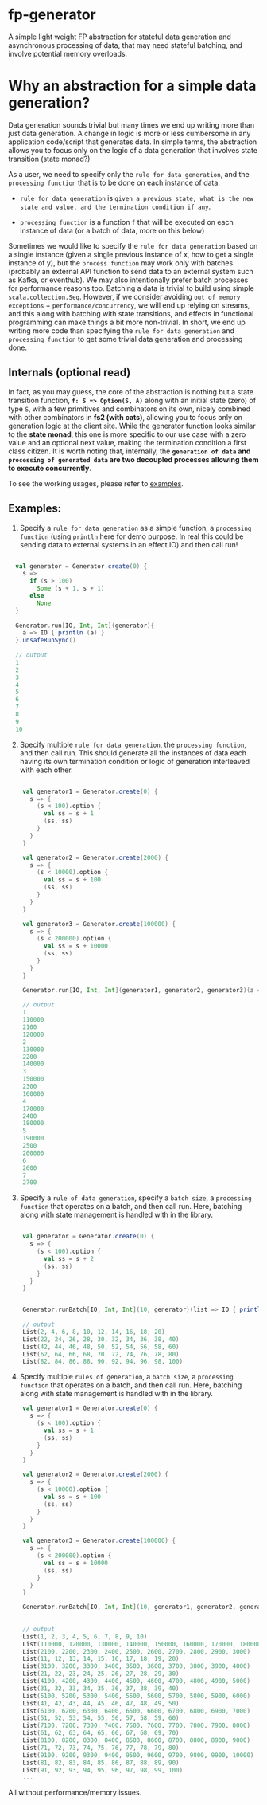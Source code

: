 # fp-generator
A simple light weight FP abstraction for stateful data generation and asynchronous processing of data, that may need stateful batching, and involve potential memory overloads.

# Why an abstraction for a simple data generation?
Data generation sounds trivial but many times we end up writing more than just data generation. A change in logic is more or less cumbersome in any application code/script that generates data. In simple terms, the abstraction allows you to focus only on the logic of a data generation that involves state transition (state monad?)

As a user, we need to specify only the `rule for data generation`, and the `processing function` that is to be done on each instance of data. 

* `rule for data generation` is `given a previous state, what is the new state and value, and the termination condition if any`.

* `processing function` is a function `f` that will be executed on each instance of data (or a batch of data, more on this below)

Sometimes we would like to specify the `rule for data generation` based on a single instance (given a single previous instance of x, how to get a single instance of y), but the `process function` may work only with batches (probably an external API function to send data to an external system such as Kafka, or eventhub). We may also intentionally prefer batch processes for performance reasons too. Batching a data is trivial to build using simple `scala.collection.Seq`. However, if we consider avoiding `out of memory exceptions` + `performance/concurrency`, we will end up relying on streams, and this along with batching with state transitions, and effects in functional programming can make things a bit more non-trivial. In short, we end up writing more code than specifying the `rule for data generation` and `processing function` to get some trivial data generation and processing done. 

## Internals (optional read)
In fact, as you may guess, the core of the abstraction is nothing but a state transition function, **`f: S => Option(S, A)`** along with an initial state (zero) of type `S`, with a few primitives and combinators on its own, nicely combined with other combinators in **fs2 (with cats)**, allowing you to focus only on generation logic at the client site. While the generator function looks similar to the **state monad**, this one is more specific to our use case with a zero value and an optional next value, making the termination condition a first class citizen. It is worth noting that, internally, the **`generation of data` and `processing of generated data` are two decoupled processes allowing them to execute concurrently**.

To see the working usages, please refer to [examples](src/main/scala/com/thaj/generator/examples).

## Examples:
1) Specify a `rule for data generation` as a simple function, a `processing function` (using `println` here for demo purpose. In real this could be sending data to external systems in an effect IO)  and then call run!

```scala

  val generator = Generator.create(0) {
    s => 
      if (s > 100)
        Some (s + 1, s + 1)
      else 
        None
  }
  
  Generator.run[IO, Int, Int](generator){
    a => IO { println (a) }
  }.unsafeRunSync()
  
  // output
  1
  2
  3
  4
  5
  6
  7
  8
  9
  10

```

2) Specify multiple `rule for data generation`, the `processing function`, and then call run. This should generate all the instances of data each having its own termination condition or logic of generation interleaved with each other.

```scala

    val generator1 = Generator.create(0) {
      s => {
        (s < 100).option {
          val ss = s + 1
          (ss, ss)
        }
      }
    }

    val generator2 = Generator.create(2000) {
      s => {
        (s < 10000).option {
          val ss = s + 100
          (ss, ss)
        }
      }
    }

    val generator3 = Generator.create(100000) {
      s => {
        (s < 200000).option {
          val ss = s + 10000
          (ss, ss)
        }
      }
    }

    Generator.run[IO, Int, Int](generator1, generator2, generator3)(a => IO { println(a) }).unsafeRunSync()
    
    // output
    1
    110000
    2100
    120000
    2
    130000
    2200
    140000
    3
    150000
    2300
    160000
    4
    170000
    2400
    180000
    5
    190000
    2500
    200000
    6
    2600
    7
    2700
```

3) Specify a `rule of data generation`, specify a `batch size`, a `processing function` that operates on a batch, and then call run. Here, batching along with state management is handled with in the library. 

```scala

    val generator = Generator.create(0) {
      s => {
        (s < 100).option {
          val ss = s + 2
          (ss, ss)
        }
      }
    }


    Generator.runBatch[IO, Int, Int](10, generator)(list => IO { println(list) }).unsafeRunSync()
    
    // output
    List(2, 4, 6, 8, 10, 12, 14, 16, 18, 20)
    List(22, 24, 26, 28, 30, 32, 34, 36, 38, 40)
    List(42, 44, 46, 48, 50, 52, 54, 56, 58, 60)
    List(62, 64, 66, 68, 70, 72, 74, 76, 78, 80)
    List(82, 84, 86, 88, 90, 92, 94, 96, 98, 100)

```

4) Specify multiple `rules of generation`, a `batch size`, a `processing function` that operates on a batch, and then call run. Here, batching along with state management is handled with in the library. 

```scala
    val generator1 = Generator.create(0) {
      s => {
        (s < 100).option {
          val ss = s + 1
          (ss, ss)
        }
      }
    }

    val generator2 = Generator.create(2000) {
      s => {
        (s < 10000).option {
          val ss = s + 100
          (ss, ss)
        }
      }
    }

    val generator3 = Generator.create(100000) {
      s => {
        (s < 200000).option {
          val ss = s + 10000
          (ss, ss)
        }
      }
    }

    Generator.runBatch[IO, Int, Int](10, generator1, generator2, generator3)(list => IO { println(list) }).unsafeRunSync()
    
    
    // output
    List(1, 2, 3, 4, 5, 6, 7, 8, 9, 10)
    List(110000, 120000, 130000, 140000, 150000, 160000, 170000, 180000, 190000, 200000)
    List(2100, 2200, 2300, 2400, 2500, 2600, 2700, 2800, 2900, 3000)
    List(11, 12, 13, 14, 15, 16, 17, 18, 19, 20)
    List(3100, 3200, 3300, 3400, 3500, 3600, 3700, 3800, 3900, 4000)
    List(21, 22, 23, 24, 25, 26, 27, 28, 29, 30)
    List(4100, 4200, 4300, 4400, 4500, 4600, 4700, 4800, 4900, 5000)
    List(31, 32, 33, 34, 35, 36, 37, 38, 39, 40)
    List(5100, 5200, 5300, 5400, 5500, 5600, 5700, 5800, 5900, 6000)
    List(41, 42, 43, 44, 45, 46, 47, 48, 49, 50)
    List(6100, 6200, 6300, 6400, 6500, 6600, 6700, 6800, 6900, 7000)
    List(51, 52, 53, 54, 55, 56, 57, 58, 59, 60)
    List(7100, 7200, 7300, 7400, 7500, 7600, 7700, 7800, 7900, 8000)
    List(61, 62, 63, 64, 65, 66, 67, 68, 69, 70)
    List(8100, 8200, 8300, 8400, 8500, 8600, 8700, 8800, 8900, 9000)
    List(71, 72, 73, 74, 75, 76, 77, 78, 79, 80)
    List(9100, 9200, 9300, 9400, 9500, 9600, 9700, 9800, 9900, 10000)
    List(81, 82, 83, 84, 85, 86, 87, 88, 89, 90)
    List(91, 92, 93, 94, 95, 96, 97, 98, 99, 100)
    ...

```

All without performance/memory issues.
